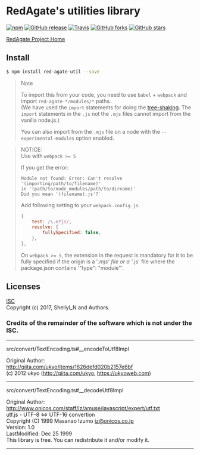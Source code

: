 # RedAgate's utilities library


[![npm](https://img.shields.io/npm/v/red-agate-util.svg)](https://www.npmjs.com/package/red-agate-util)
[![GitHub release](https://img.shields.io/github/release/shellyln/red-agate.svg)](https://github.com/shellyln/red-agate/releases)
[![Travis](https://img.shields.io/travis/shellyln/red-agate/master.svg)](https://travis-ci.org/shellyln/red-agate)
[![GitHub forks](https://img.shields.io/github/forks/shellyln/red-agate.svg?style=social&label=Fork)](https://github.com/shellyln/red-agate/fork)
[![GitHub stars](https://img.shields.io/github/stars/shellyln/red-agate.svg?style=social&label=Star)](https://github.com/shellyln/red-agate)


[RedAgate Project Home](https://github.com/shellyln/red-agate)


## Install

```bash
$ npm install red-agate-util --save
```


> Note
>
> To import this from your code, you need to use `babel` + `webpack` and import `red-agate-*/modules/*` paths.  
> (We have used the `import` statements for doing the [tree-shaking](https://webpack.js.org/guides/tree-shaking/).
> The `import` statements in the `.js` not the `.mjs` files cannot import from the vanilla node.js.)
>
> You can also import from the `.mjs` file on a node with the `--experimental-modules` option enabled.


> NOTICE:  
> Use with `webpack >= 5`
>
> If you get the error:
>
> ```
> Module not found: Error: Can't resolve '(importing/path/to/filename)'
> in '(path/to/node_modules/path/to/dirname)'
> Did you mean '(filename).js'?`
> ```
>
> Add following setting to your `webpack.config.js`.
>
> ```js
> {
>     test: /\.m?js/,
>     resolve: {
>         fullySpecified: false,
>     },
> },
> ```
>
> On `webpack >= 5`, the extension in the request is mandatory for it to be fully specified
> if the origin is a '*.mjs' file or a '*.js' file where the package.json contains '"type": "module"'.



## Licenses
[ISC](https://github.com/shellyln/red-agate-util/blob/master/LICENSE.md)  
Copyright (c) 2017, Shellyl_N and Authors.


### Credits of the remainder of the software which is not under the ISC.
----

src/convert/TextEncoding.ts#__encodeToUtf8Impl

Original Author:  
http://qiita.com/ukyo/items/1626defd020b2157e6bf  
(c) 2012 ukyo (http://qiita.com/ukyo, https://ukyoweb.com)


----
src/convert/TextEncoding.ts#__decodeUtf8Impl

Original Author:  
http://www.onicos.com/staff/iz/amuse/javascript/expert/utf.txt  
utf.js - UTF-8 <=> UTF-16 convertion  
Copyright (C) 1999 Masanao Izumo <iz@onicos.co.jp>  
Version: 1.0  
LastModified: Dec 25 1999  
This library is free.  You can redistribute it and/or modify it.

----
